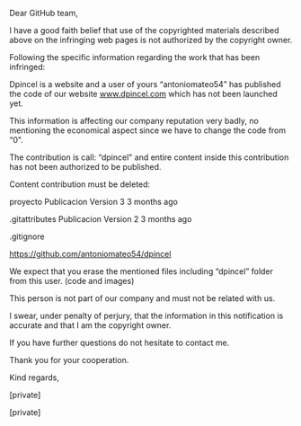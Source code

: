 Dear GitHub team,

I have a good faith belief that use of the copyrighted materials described above on the
infringing web pages is not authorized by the copyright owner.

Following the specific information regarding the work that has been infringed:

Dpincel is a website and a user of yours “antoniomateo54” has published the code of our
website www.dpincel.com which has not been launched yet.

This information is affecting our company reputation very badly, no mentioning the economical
aspect since we have to change the code from “0".

The contribution is call: “dpincel" and entire content inside this contribution has not been
authorized to be published.

Content contribution must be deleted:

   proyecto Publicacion Version 3 3 months ago

   .gitattributes Publicacion Version 2 3 months ago

   .gitignore

https://github.com/antoniomateo54/dpincel

We expect that you erase the mentioned files including “dpincel” folder from this user. 
(code and images)

This person is not part of our company and must not be related with us.

I swear, under penalty of perjury, that the information in this notification is accurate and that I
am the copyright owner.

If you have further questions do not hesitate to contact me.

Thank you for your cooperation.

Kind regards,

[private]

[private]
